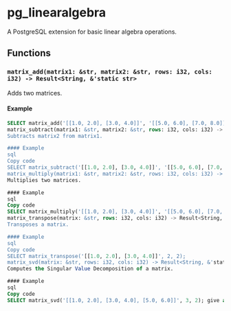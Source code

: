 # pg_linearalgebra

A PostgreSQL extension for basic linear algebra operations.

## Functions

### `matrix_add(matrix1: &str, matrix2: &str, rows: i32, cols: i32) -> Result<String, &'static str>`
Adds two matrices.

#### Example
```sql
SELECT matrix_add('[[1.0, 2.0], [3.0, 4.0]]', '[[5.0, 6.0], [7.0, 8.0]]', 2, 2);
matrix_subtract(matrix1: &str, matrix2: &str, rows: i32, cols: i32) -> Result<String, &'static str>
Subtracts matrix2 from matrix1.

#### Example
sql
Copy code
SELECT matrix_subtract('[[1.0, 2.0], [3.0, 4.0]]', '[[5.0, 6.0], [7.0, 8.0]]', 2, 2);
matrix_multiply(matrix1: &str, matrix2: &str, rows: i32, cols: i32) -> Result<String, &'static str>
Multiplies two matrices.

#### Example
sql
Copy code
SELECT matrix_multiply('[[1.0, 2.0], [3.0, 4.0]]', '[[5.0, 6.0], [7.0, 8.0]]', 2, 2);
matrix_transpose(matrix: &str, rows: i32, cols: i32) -> Result<String, &'static str>
Transposes a matrix.

#### Example
sql
Copy code
SELECT matrix_transpose('[[1.0, 2.0], [3.0, 4.0]]', 2, 2);
matrix_svd(matrix: &str, rows: i32, cols: i32) -> Result<String, &'static str>
Computes the Singular Value Decomposition of a matrix.

#### Example
sql
Copy code
SELECT matrix_svd('[[1.0, 2.0], [3.0, 4.0], [5.0, 6.0]]', 3, 2); give all this in one markdown file
